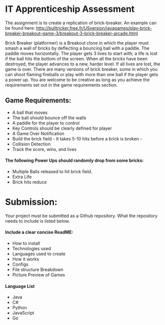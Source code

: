 # IT Apprenticeship Assessment

The assignment is to create a replication of brick-breaker. An example can be found here: http://bulltricker.free.fr/USversion/javagames/play-brick-breaker-breakout-game-3/breakout-3-brick-breaker-arcade.html

Brick Breaker (platformer) is a Breakout clone in which the player must smash a wall of bricks by deflecting a bouncing ball with a paddle. The paddle moves horizontally. The player gets 3 lives to start with; a life is lost if the ball hits the bottom of the screen. When all the bricks have been destroyed, the player advances to a new, harder level. If all lives are lost, the game is over. There are many versions of brick breaker, some in which you can shoot flaming fireballs or play with more than one ball if the player gets a power up. You are welcome to be creative as long as you achieve the requirements set out in the game requirements section.


## Game Requirements:
* A ball that moves 
* The ball should bounce off the walls 
* A paddle for the player to control
* Key Controls should be clearly defined for player
* A Game Over Notification 
* Build the brick field - It takes 5-10 hits before a brick is broken -
* Collision Detection
* Track the score, wins, and lives

#### The following Power Ups should randomly drop from some bricks:
* Multiple Balls released to hit brick field. 
* Extra Life
* Brick hits reduce

# Submission: 
Your project must be submitted as a Github repository. What the repository needs to include is listed below.

#### Include a clear concise ReadME:
* How to install
* Technologies used
* Languages used to create 
* How it works
* Configs
* File structure Breakdown
* Picture Preview of Games

#### Language List
* Java
* C#
* Python
* JavaScript
* Go
